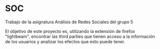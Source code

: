 # SOC
Trabajo de la asignatura Análisis de Redes Sociales del grupo 5

El objetivo de este proyecto es, utilizando la extensión de firefox "lightbeam", encontrar las third parties que tienen acceso a la información de los usuarios y analizar los efectos que esto puede tener. 
